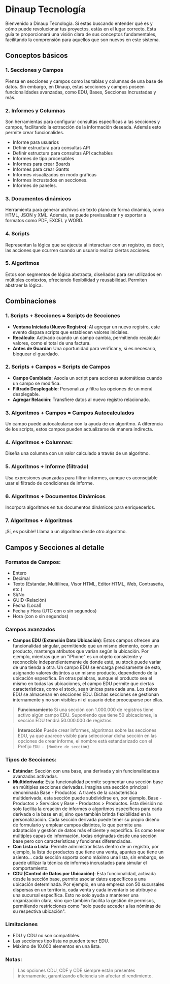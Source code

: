 # Dinaup Tecnología

Bienvenido a Dinaup Tecnología. Si estás buscando entender qué es y cómo puede revolucionar tus proyectos, estás en el lugar correcto. Esta guía te proporcionará una visión clara de sus conceptos fundamentales, facilitando la comprensión para aquellos que son nuevos en este sistema.




## Conceptos básicos

### 1. Secciones y Campos
Piensa en secciones y campos como las tablas y columnas de una base de datos. Sin embargo, en Dinaup, estas secciones y campos poseen funcionalidades avanzadas, como EDU, Bases, Secciones Incrustadas y más.
### 2. Informes y Columnas
Son herramientas para configurar consultas específicas a las secciones y campos, facilitando la extracción de la información deseada. Además esto permite crear funcionalides. 
 - Informe para usuarios
 - Definir estructura para consultas API
 - Definir estructura para consultas API cachables
 - Informes de tipo procesables
 - Informes para crear Boards
 - Informes para crear Gantts
 - Informes visualizados en modo gráficas
 - Informes incrustados en secciones.
 - Informes de paneles.
### 3. Documentos dinámicos
Herramienta para generar archivos de texto plano de forma dinámica, como HTML, JSON y XML. Además, se puede previsualizar r y exportar a formatos como PDF, EXCEL y WORD.
### 4. Scripts
Representan la lógica que se ejecuta al interactuar con un registro, es decir, las acciones que ocurren cuando un usuario realiza ciertas acciones.
###  5. Algoritmos
Estos son segmentos de lógica abstracta, diseñados para ser utilizados en múltiples contextos, ofreciendo flexibilidad y reusabilidad. Permiten abstraer la lógica.


## Combinaciones 
### 1. Scripts + Secciones = Scripts de Secciones
- **Ventana Iniciada (Nuevo Registro)**: Al agregar un nuevo registro, este evento dispara scripts que establecen valores iniciales.
- **Recálculo**: Activado cuando un campo cambia, permitiendo recalcular valores, como el total de una factura.
- **Antes de Guardar**: Una oportunidad para verificar y, si es necesario, bloquear el guardado.

### 2. Scripts + Campos = Scripts de Campos
- **Campo Cambiado**: Asocia un script para acciones automáticas cuando un campo se modifica.
- **Filtrado Desplegable**: Personaliza y filtra las opciones de un menú desplegable.
- **Agregar Relación**: Transfiere datos al nuevo registro relacionado.

### 3. Algoritmos + Campos = Campos Autocalculados
Un campo puede autocalcularse con la ayuda de un algoritmo. A diferencia de los scripts, estos campos pueden actualizarse de manera indirecta.

### 4. Algoritmos + Columnas:
Diseña una columna con un valor calculado a través de un algoritmo.

### 5. Algoritmos + Informe (filtrado)
Usa expresiones avanzadas para filtrar informes, aunque es aconsejable usar el filtrado de condiciones de informe.

### 6. Algoritmos + Documentos Dinámicos
Incorpora algoritmos en tus documentos dinámicos para enriquecerlos.

### 7. Algoritmos + Algoritmos
¡Sí, es posible! Llama a un algoritmo desde otro algoritmo.





## Campos y Secciones al detalle
### Formatos de Campos:
- Entero
- Decimal
- Texto (Estandar, Multilínea, Visor HTML, Editor HTML, Web, Contraseña, etc.)
- Sí/No
- GUID (Relación)
- Fecha (Local)
- Fecha y Hora (UTC con o sin segundos)
- Hora (con o sin segundos)

### Campos avanzados 
 - **Campos EDU (Extensión Dato Ubicación)**: Estos campos ofrecen una funcionalidad singular, permitiendo que un mismo elemento, como un producto, mantenga atributos que varían según la ubicación. Por ejemplo, mientras que un "iPhone" es un objeto consistente y reconocible independientemente de donde esté, su stock puede variar de una tienda a otra. Un campo EDU se encarga precisamente de esto, asignando valores distintos a un mismo producto, dependiendo de la ubicación específica. En otras palabras, aunque el producto sea el mismo en todas las ubicaciones, el campo EDU permite que ciertas características, como el stock, sean únicas para cada una. Los datos EDU se almacenan en secciones EDU. Dichas secciones se gestionan internamente y no son visibles ni el usuario debe preocuparse por ellas.
  
  > **Funcionamiento** Si una sección con 1.000.000 de registros tiene activo algún campo EDU. Suponiendo que tiene 50 ubicaciones, la sección EDU tendrá 50.000.000 de registros.

  > **Interacción** Puede crear informes, algoritmos sobre las secciones EDU, ya que aparece visible para seleccionar dicha sección en las opciones de crear informe, el nombre está estandarizado con el Prefijo `EDU - {Nombre de sección}` 


### Tipos de Secciones:
 - **Estándar**: Sección con una base, una derivada y sin funcionalidadesa avanzadas activadas.
 - **Multiderivada**:  Esta funcionalidad permite segmentar una sección base en múltiples secciones derivadas. Imagina una sección principal denominada Base - Productos. A través de la característica multiderivada, esta sección puede subdividirse en, por ejemplo, Base - Productos > Servicios y Base - Productos > Productos. Esta división no solo facilita la creación de informes o algoritmos específicos para cada derivada o la base en sí, sino que también brinda flexibilidad en la personalización. Cada sección derivada puede tener su propio diseño de formulario y emplear campos distintos, lo que permite una adaptación y gestión de datos más eficiente y específica. Es como tener múltiples capas de información, todas originadas desde una sección base pero con características y funciones diferenciadas.
 - **Con Lista o Lista**: Permite administrar listas dentro de un registro, por ejemplo, la lista de productos que tiene una venta, apuntes que tiene un asiento... cada sección soporta como máximo una lista, sin embargo, se puede utilizar la técnica de informes incrustados para simular el comportamiento.
 - **CDU (Control de Datos por Ubicación)**: Esta funcionalidad, activada desde la sección base, permite asociar datos específicos a una ubicación determinada. Por ejemplo, en una empresa con 50 sucursales dispersas en un territorio, cada venta y cada inventario se atribuye a una sucursal específica. Esto no solo ayuda a mantener una organización clara, sino que también facilita la gestión de permisos, permitiendo restricciones como "solo puede acceder a las nóminas de su respectiva ubicación".

### Limitaciones
- EDU y CDU no son compatibles.
- Las secciones tipo lista no pueden tener EDU.
- Máximo de 10.000 elementos en una lista.

### Notas:
> Las opciones CDU, CDF y CDE siempre están presentes internamente, garantizando eficiencia sin afectar el rendimiento.



 